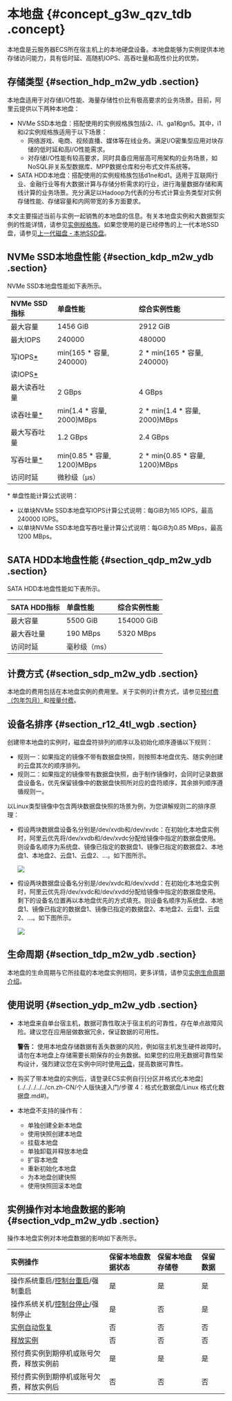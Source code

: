 # 本地盘 {#concept_g3w_qzv_tdb .concept}

本地盘是云服务器ECS所在宿主机上的本地硬盘设备。本地盘能够为实例提供本地存储访问能力，具有低时延、高随机IOPS、高吞吐量和高性价比的优势。

## 存储类型 {#section_hdp_m2w_ydb .section}

本地盘适用于对存储I/O性能、海量存储性价比有极高要求的业务场景。目前，阿里云提供以下两种本地盘：

-   NVMe SSD本地盘：搭配使用的实例规格族包括i2、i1、ga1和gn5。其中，i1和i2实例规格族适用于以下场景：
    -   网络游戏、电商、视频直播、媒体等在线业务。满足I/O密集型应用对块存储的低时延和高I/O性能需求。
    -   对存储I/O性能有较高要求，同时具备应用层高可用架构的业务场景，如NoSQL非关系型数据库、MPP数据仓库和分布式文件系统等。
-   SATA HDD本地盘：搭配使用的实例规格族包括d1ne和d1。适用于互联网行业、金融行业等有大数据计算与存储分析需求的行业，进行海量数据存储和离线计算的业务场景。充分满足以Hadoop为代表的分布式计算业务类型对实例存储性能、存储容量和内网带宽的多方面要求。

本文主要描述当前与实例一起销售的本地盘的信息。有关本地盘实例和大数据型实例的性能详情，请参见[实例规格族](../../../../../cn.zh-CN/实例/实例规格族/实例规格族汇总.md#)。如果您使用的是已经停售的上一代本地SSD盘，请参见[上一代磁盘 - 本地SSD盘](https://help.aliyun.com/document_detail/35241.html)。

## NVMe SSD本地盘性能 {#section_kdp_m2w_ydb .section}

NVMe SSD本地盘性能如下表所示。

|NVMe SSD指标|单盘性能|综合实例性能|
|:---------|:---|:-----|
|最大容量|1456 GiB|2912 GiB|
|最大IOPS|240000|480000|
|写IOPS[\*](#singleDisk)|min\{165 \* 容量, 240000\}|2 \* min\{165 \* 容量, 240000\}|
|读IOPS[\*](#singleDisk)|
|最大读吞吐量|2 GBps|4 GBps|
|读吞吐量[\*](#singleDisk)|min\{1.4 \* 容量, 2000\}MBps|2 \* min\{1.4 \* 容量, 2000\}MBps|
|最大写吞吐量|1.2 GBps|2.4 GBps|
|写吞吐量[\*](#singleDisk)|min\{0.85 \* 容量, 1200\}MBps|2 \* min\{0.85 \* 容量, 1200\}MBps|
|访问时延|微秒级（μs）|

\* 单盘性能计算公式说明：

-   以单块NVMe SSD本地盘写IOPS计算公式说明：每GiB为165 IOPS，最高240000 IOPS。
-   以单块NVMe SSD本地盘写吞吐量计算公式说明：每GiB为0.85 MBps，最高1200 MBps。

## SATA HDD本地盘性能 {#section_qdp_m2w_ydb .section}

SATA HDD本地盘性能如下表所示。

|SATA HDD指标|单盘性能|综合实例性能|
|:---------|:---|:-----|
|最大容量|5500 GiB|154000 GiB|
|最大吞吐量|190 MBps|5320 MBps|
|访问时延|毫秒级（ms）|

## 计费方式 {#section_sdp_m2w_ydb .section}

本地盘的费用包括在本地盘实例的费用里。关于实例的计费方式，请参见[预付费（包年包月）](../../../../../cn.zh-CN/产品定价/预付费（包年包月）.md#)和[按量付费](../../../../../cn.zh-CN/产品定价/按量付费.md#)。

## 设备名排序 {#section_r12_4tl_wgb .section}

创建带本地盘的实例时，磁盘盘符排列的顺序以及初始化顺序遵循以下规则：

-   规则一：如果指定的镜像不带有数据盘快照，则按照本地盘优先、随实例创建的云盘其次的顺序排列。
-   规则二：如果指定的镜像带有数据盘快照，由于制作镜像时，会同时记录数据盘设备名，优先保留镜像中的数据盘快照所对应的盘符顺序，其余排列顺序遵循规则一。

以Linux类型镜像中包含两块数据盘快照的场景为例，为您讲解规则二的排序原理：

-   假设两块数据盘设备名分别是/dev/xvdb和/dev/xvdc：在初始化本地盘实例时，阿里云优先将/dev/xvdb和/dev/xvdc分配给镜像中指定的数据盘使用。则设备名顺序为系统盘、镜像已指定的数据盘1、镜像已指定的数据盘2、本地盘1、本地盘2、云盘1、云盘2、...。如下图所示。

    ![](http://static-aliyun-doc.oss-cn-hangzhou.aliyuncs.com/assets/img/9561/155123723939625_zh-CN.png)

-   假设两块数据盘设备名分别是/dev/xvdc和/dev/xvdd：在初始化本地盘实例时，阿里云优先将/dev/xvdc和/dev/xvdd分配给镜像中指定的数据盘使用。剩下的设备名位置再以本地盘优先的方式填充。则设备名顺序为系统盘、本地盘1、镜像已指定的数据盘1、镜像已指定的数据盘2、本地盘2、云盘1、云盘2、...。如下图所示。

    ![](http://static-aliyun-doc.oss-cn-hangzhou.aliyuncs.com/assets/img/9561/155123723939626_zh-CN.png)


## 生命周期 {#section_tdp_m2w_ydb .section}

本地盘的生命周期与它所挂载的本地盘实例相同，更多详情，请参见[实例生命周期介绍](../../../../../cn.zh-CN/实例/实例生命周期/实例生命周期介绍.md#)。

## 使用说明 {#section_ydp_m2w_ydb .section}

-   本地盘来自单台宿主机，数据可靠性取决于宿主机的可靠性，存在单点故障风险。建议您在应用层做数据冗余，保证数据的可用性。

    **警告：** 使用本地盘存储数据有丢失数据的风险，例如宿主机发生硬件故障时。请勿在本地盘上存储需要长期保存的业务数据。如果您的应用无数据可靠性架构设计，强烈建议您在实例中同时使用[云盘](cn.zh-CN/块存储/块存储概述/云盘和共享块存储.md#)，提高数据可靠性。

-   购买了带本地盘的实例后，请登录ECS实例自行[分区并格式化本地盘](../../../../../cn.zh-CN/个人版快速入门/步骤 4：格式化数据盘/Linux 格式化数据盘.md#)。
-   本地盘不支持的操作有：
    -   单独创建全新本地盘
    -   使用快照创建本地盘
    -   挂载本地盘
    -   单独卸载并释放本地盘
    -   扩容本地盘
    -   重新初始化本地盘
    -   为本地盘创建快照
    -   使用快照回滚本地盘

## 实例操作对本地盘数据的影响 {#section_vdp_m2w_ydb .section}

操作本地盘实例对本地盘数据的影响如下表所示。

|实例操作|保留本地盘数据状态|保留本地盘存储卷|保留数据|
|:---|:--------|:-------|:---|
|操作系统重启/[控制台重启](../../../../../cn.zh-CN/实例/实例生命周期/重启实例.md#)/强制重启|是|是|是|
|操作系统关机/[控制台停止](../../../../../cn.zh-CN/实例/实例生命周期/启动和停止实例.md#)/强制停止|是|否|是|
|[实例自动恢复](../../../../../cn.zh-CN/部署与运维/系统事件/实例自动恢复.md#)|否|否|否|
|[释放实例](../../../../../cn.zh-CN/实例/实例生命周期/释放实例.md#)|否|否|否|
|预付费实例到期停机或账号欠费，释放实例前|是|是|是|
|预付费实例到期停机或账号欠费，释放实例后|否|否|否|

